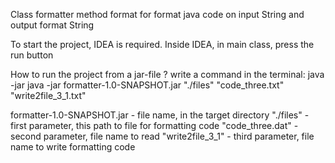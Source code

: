 Class formatter
method format for format java code
on input String and output format String 

To start the project, IDEA is required. Inside IDEA, in main class, press the run button


How to run the project from a jar-file ? 
write a command in the terminal: java -jar java -jar formatter-1.0-SNAPSHOT.jar "./files" "code_three.txt" "write2file_3_1.txt"

formatter-1.0-SNAPSHOT.jar - file name, in the target directory
"./files" - first parameter, this path to file for formatting code
"code_three.dat" - second parameter, file name to read
"write2file_3_1" - third parameter, file name to write formatting code
